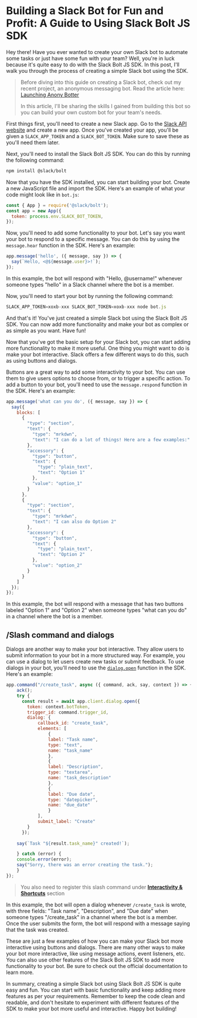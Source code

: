 # Building a Slack Bot for Fun and Profit: A Guide to Using Slack Bolt JS SDK

Hey there! Have you ever wanted to create your own Slack bot to automate some tasks or just have some fun with your team? Well, you're in luck because it's quite easy to do with the Slack Bolt JS SDK. In this post, I'll walk you through the process of creating a simple Slack bot using the SDK.

> Before diving into this guide on creating a Slack bot, check out my recent project, an anonymous messaging bot. Read the article here: [Launching Anony Botter](https://hamzawaleed.com/anony-botter-send-anonymous-message-on-slack)
> 
> In this article, I'll be sharing the skills I gained from building this bot so you can build your own custom bot for your team's needs.

First things first, you'll need to create a new Slack app. Go to the [Slack API website](https://api.slack.com/) and create a new app. Once you've created your app, you'll be given a `SLACK_APP_TOKEN` and a `SLACK_BOT_TOKEN`. Make sure to save these as you'll need them later.

Next, you'll need to install the Slack Bolt JS SDK. You can do this by running the following command:

```bash
npm install @slack/bolt
```

Now that you have the SDK installed, you can start building your bot. Create a new JavaScript file and import the SDK. Here's an example of what your code might look like in `bot.js`:

```javascript
const { App } = require('@slack/bolt');
const app = new App({
  token: process.env.SLACK_BOT_TOKEN,
});
```

Now, you'll need to add some functionality to your bot. Let's say you want your bot to respond to a specific message. You can do this by using the `message.hear` function in the SDK. Here's an example:

```javascript
app.message('hello', ({ message, say }) => {
  say(`Hello, <@${message.user}>!`);
});
```

In this example, the bot will respond with "Hello, @username!" whenever someone types "hello" in a Slack channel where the bot is a member.

Now, you'll need to start your bot by running the following command:

```javascript
SLACK_APP_TOKEN=xoxb-xxx SLACK_BOT_TOKEN=xoxb-xxx node bot.js
```

And that's it! You've just created a simple Slack bot using the Slack Bolt JS SDK. You can now add more functionality and make your bot as complex or as simple as you want. Have fun!

Now that you've got the basic setup for your Slack bot, you can start adding more functionality to make it more useful. One thing you might want to do is make your bot interactive. Slack offers a few different ways to do this, such as using buttons and dialogs.  

Buttons are a great way to add some interactivity to your bot. You can use them to give users options to choose from, or to trigger a specific action. To add a button to your bot, you'll need to use the `message.respond` function in the SDK. Here's an example:

```javascript
app.message('what can you do', ({ message, say }) => {
  say({
    blocks: [
      {
        "type": "section",
        "text": {
          "type": "mrkdwn",
          "text": "I can do a lot of things! Here are a few examples:"
        },
        "accessory": {
          "type": "button",
          "text": {
            "type": "plain_text",
            "text": "Option 1"
          },
          "value": "option_1"
        }
      },
      {
        "type": "section",
        "text": {
          "type": "mrkdwn",
          "text": "I can also do Option 2"
        },
        "accessory": {
          "type": "button",
          "text": {
            "type": "plain_text",
            "text": "Option 2"
          },
          "value": "option_2"
        }
      }
    ]
  });
});
```

In this example, the bot will respond with a message that has two buttons labeled "Option 1" and "Option 2" when someone types "what can you do" in a channel where the bot is a member.

## /Slash command and dialogs

Dialogs are another way to make your bot interactive. They allow users to submit information to your bot in a more structured way. For example, you can use a dialog to let users create new tasks or submit feedback. To use dialogs in your bot, you'll need to use the [`dialog.open`](http://dialog.open) function in the SDK. Here's an example:

```javascript
app.command("/create_task", async ({ command, ack, say, context }) => {
    ack();
    try {
      const result = await app.client.dialog.open({
        token: context.botToken,
        trigger_id: command.trigger_id,
        dialog: {
            callback_id: "create_task",
            elements: [
                {
                label: "Task name",
                type: "text",
                name: "task_name"
                },
                {
                label: "Description",
                type: "textarea",
                name: "task_description"
                },
                {
                label: "Due date",
                type: "datepicker",
                name: "due_date"
                }
            ],
            submit_label: "Create"
        }
      });
    
    say(`Task "${result.task_name}" created!`);

    } catch (error) {
    console.error(error);
    say("Sorry, there was an error creating the task.");
    }
});   
```

> You also need to register this slash command under [**Interactivity & Shortcuts**](https://api.slack.com/apps/A04JHCLB807/interactive-messages?) section

In this example, the bot will open a dialog whenever `/create_task` is wrote, with three fields: "Task name", "Description", and "Due date" when someone types "/create\_task" in a channel where the bot is a member. Once the user submits the form, the bot will respond with a message saying that the task was created.

These are just a few examples of how you can make your Slack bot more interactive using buttons and dialogs. There are many other ways to make your bot more interactive, like using message actions, event listeners, etc. You can also use other features of the Slack Bolt JS SDK to add more functionality to your bot. Be sure to check out the official documentation to learn more.

In summary, creating a simple Slack bot using Slack Bolt JS SDK is quite easy and fun. You can start with basic functionality and keep adding more features as per your requirements. Remember to keep the code clean and readable, and don't hesitate to experiment with different features of the SDK to make your bot more useful and interactive. Happy bot building!